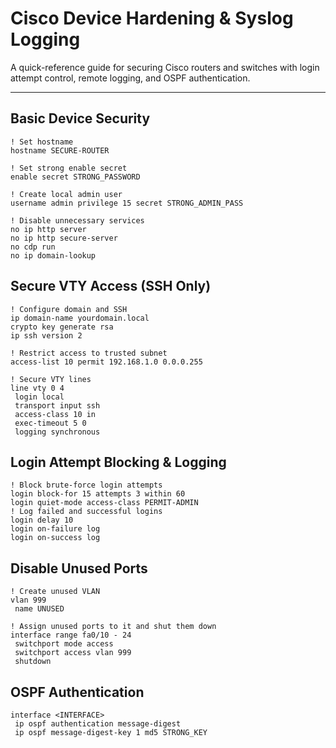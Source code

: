 #  Cisco Device Hardening & Syslog Logging

A quick-reference guide for securing Cisco routers and switches with login attempt control, remote logging, and OSPF authentication.

---

##  Basic Device Security
```
! Set hostname
hostname SECURE-ROUTER

! Set strong enable secret
enable secret STRONG_PASSWORD

! Create local admin user
username admin privilege 15 secret STRONG_ADMIN_PASS

! Disable unnecessary services
no ip http server
no ip http secure-server
no cdp run
no ip domain-lookup

```

 
## Secure VTY Access (SSH Only)
```
! Configure domain and SSH
ip domain-name yourdomain.local
crypto key generate rsa
ip ssh version 2

! Restrict access to trusted subnet
access-list 10 permit 192.168.1.0 0.0.0.255

! Secure VTY lines
line vty 0 4
 login local
 transport input ssh
 access-class 10 in
 exec-timeout 5 0
 logging synchronous
```


## Login Attempt Blocking & Logging
```
! Block brute-force login attempts
login block-for 15 attempts 3 within 60
login quiet-mode access-class PERMIT-ADMIN
! Log failed and successful logins
login delay 10
login on-failure log
login on-success log
```
## Disable Unused Ports

```
! Create unused VLAN
vlan 999
 name UNUSED

! Assign unused ports to it and shut them down
interface range fa0/10 - 24
 switchport mode access
 switchport access vlan 999
 shutdown
```

## OSPF Authentication 
```
interface <INTERFACE>
 ip ospf authentication message-digest
 ip ospf message-digest-key 1 md5 STRONG_KEY
```
